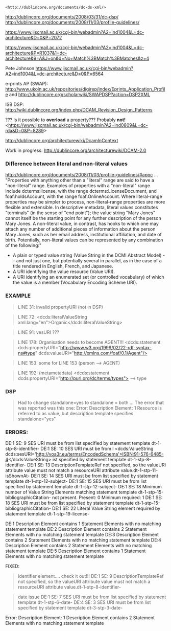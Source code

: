	<http://dublincore.org/documents/dc-ds-xml/>

<http://dublincore.org/documents/2008/03/31/dc-dsp/>
<http://dublincore.org/documents/2008/11/03/profile-guidelines/>


<https://www.jiscmail.ac.uk/cgi-bin/webadmin?A2=ind1004&L=dc-architecture&D=0&P=2072>

<https://www.jiscmail.ac.uk/cgi-bin/webadmin?A2=ind1004&L=dc-architecture&P=R1037&1=dc-architecture&9=A&J=on&d=No+Match%3BMatch%3BMatches&z=4>

Pete Johnson
<https://www.jiscmail.ac.uk/cgi-bin/webadmin?A2=ind1004&L=dc-architecture&D=0&P=6564>


e-prints AP (SWAP): <http://www.ukoln.ac.uk/repositories/digirep/index/Eprints_Application_Profile>
and <http://dublincore.org/scholarwiki/SWAPDSP?action=DSP2XML>

ISB DSP: <http://wiki.dublincore.org/index.php/DCAM_Revision_Design_Patterns>


??? Is it possible to **overload** a property??? Probably **not!**
<<https://www.jiscmail.ac.uk/cgi-bin/webadmin?A2=ind0809&L=dc-rda&D=0&P=8289>>

<http://dublincore.org/architecturewiki/DcamInContext>

Work in progress: <http://dublincore.org/architecturewiki/DCAM-2.0>


### Difference between literal and non-literal values
<http://dublincore.org/documents/2008/11/03/profile-guidelines/#appc>
... "Properties with anything other than a "literal" range are said to have a "non-literal" range. Examples of properties with a "non-literal" range include dcterms:license, with the range dcterms:LicenseDocument, and foaf:holdsAccount, with the range foaf:OnlineAccount. Where literal-range properties may be simpler to process, non-literal-range properties are more flexible and extensible. In descriptive metadata, literal values constitutes "terminals" (in the sense of "end point"); the value string "Mary Jones" cannot itself be the starting point for any further description of the person Mary Jones. A non-literal value, in contrast, has hooks to which one may attach any number of additional pieces of information about the person Mary Jones, such as her email address, institutional affiliation, and date of birth. Potentially, non-literal values can be represented by any combination of the following:"
* A plain or typed value string (Value String in the DCMI Abstract Model) -- and not just one, but potentially several in parallel, as in the case of a title rendered in English, French, and Japanese.
* A URI identifying the value resource (Value URI).
* A URI identifying an enumerated set (or controlled vocabulary) of which the value is a member (Vocabulary Encoding Scheme URI).




### EXAMPLE 

> LINE 31: invalid propertyURI (not in DSP)
<!--    <dcds:statement dcds:propertyURI="http://id.loc.gov/vocabulary/relators/edt" dcds:valueURI="http://voa3r.eu/people/12/foaf" /> -->

> LINE 72:       <dcds:literalValueString xml:lang="en">Organic</dcds:literalValueString>



> LINE 91: vesURI ???

> LINE 178: Organisation needs to become AGENT!!!
    <!-- <dcds:statement dcds:propertyURI="http://purl.org/dc/terms/type" dcds:valueURI="http://xmlns.com/foaf/0.1/Organization" /> -->
    <dcds:statement dcds:propertyURI="http://www.w3.org/1999/02/22-rdf-syntax-ns#type" dcds:valueURI="http://xmlns.com/foaf/0.1/Agent"/>



> LINE 153: some for LINE 153 (person --> AGENT)


> LINE 192: (metametadata) <dcds:statement dcds:propertyURI="http://purl.org/dc/terms/types"> --> type


### DSP
> Had to change standalone=yes to standalone = both ...
  The error that was reported was this one:
<report test=
"/dcds:descriptionSet/dcds:description/dcds:statement[@dcds:valueURI = $resourceURI] or 
/dcds:descriptionSet/dcds:description/dcds:statement[@dcds:valueRef = $resourceId]">
    <statement>Error: Description Element: 1 Resource is referred to as value, but description template specifies standalone="yes"</statement>
  </report>


### ERRORS: 

DE:1 SE: 9 	SES URI must be from list specified by statement template dt-1-stp-8-identifier-
DE:1 SE: 10 SES URI must be from l      <dcds:ValueString dcds:sesURI='http://voa3r.eu/terms/EncodedSchema'>ISBN:91-576-6485-4</dcds:ValueString>
ist specified by statement template dt-1-stp-8-identifier-
DE:1 SE: 13 DescriptionTemplateRef not specified, so the valueURI attribute value must not match a resourceURI attribute value.dt-1-stp-11-isShownAt-
DE:1 SE: 14 SES URI must be from list specified by statement template dt-1-stp-12-subject-
DE:1 SE: 15 SES URI must be from list specified by statement template dt-1-stp-12-subject-
DE:1 SE: 18 Minimum number of Value String Elements matching statement template dt-1-stp-15-bibliographicCitation- not present.  Present: 0 Minimum required: 1
DE:1 SE: 18 SES URI must be from list specified by statement template dt-1-stp-15-bibliographicCitation-
DE:1 SE: 22 Literal Value String element required by statement template dt-1-stp-19-license-

DE:1 Description Element contains 1 Statement Elements with no matching statement template 
DE:2 Description Element contains 2 Statement Elements with no matching statement template 
DE:3 Description Element contains 2 Statement Elements with no matching statement template 
DE:4 Description Element contains 2 Statement Elements with no matching statement template 
DE:5 Description Element contains 1 Statement Elements with no matching statement template 


FIXED:

> identifier element.... check it out!!!
DE:1 SE: 9 	DescriptionTemplateRef not specified, so the valueURI attribute value must not match a resourceURI attribute value.dt-1-stp-8-identifier-


> date issue
DE:1 SE: 7 	SES URI must be from list specified by statement template dt-1-stp-6-date-
DE:4 SE: 3 	SES URI must be from list specified by statement template dt-3-stp-3-date-






<report test="count(dcds:statement[not(
(@dcds:propertyURI='http://purl.org/dc/terms/title') or 
(@dcds:propertyURI='http://purl.org/dc/terms/alternative') or 
(@dcds:propertyURI='http://purl.org/dc/terms/creator') or 
(@dcds:propertyURI='http://purl.org/dc/terms/publisher') or 
(@dcds:propertyURI='http://purl.org/dc/terms/date') or 
(@dcds:propertyURI='http://purl.org/dc/terms/language') or 
(@dcds:propertyURI='http://purl.org/dc/terms/identifier') or 
(@dcds:propertyURI='http://purl.org/dc/terms/format') or 
(@dcds:propertyURI='http://www.europeana.eu/schemas/ese/isShownBy') or 
(@dcds:propertyURI='http://www.europeana.eu/schemas/ese/isShownAt') or 
(@dcds:propertyURI='http://purl.org/dc/terms/subject') or 
(@dcds:propertyURI='http://purl.org/dc/terms/description') or 
(@dcds:propertyURI='http://purl.org/dc/terms/abstract') or 
(@dcds:propertyURI='http://purl.org/dc/terms/bibliographicCitation') or 
(@dcds:propertyURI='http://purl.org/dc/terms/type') or 
(@dcds:propertyURI='http://purl.org/dc/terms/rights') or 
(@dcds:propertyURI='http://purl.org/dc/terms/accessRights') or 
(@dcds:propertyURI='http://purl.org/dc/terms/license') or 
(@dcds:propertyURI='http://voa3r.eu/terms/reviewStatus') or 
(@dcds:propertyURI='http://voa3r.eu/terms/publicationStatus') or 
(@dcds:propertyURI='http://purl.org/dc/terms/relation') or 
(@dcds:propertyURI='http://purl.org/dc/terms/conformsTo') or
(@dcds:propertyURI='http://purl.org/dc/terms/references') or 
(@dcds:propertyURI='http://purl.org/dc/terms/isReferencedBy') or 
(@dcds:propertyURI='http://purl.org/dc/terms/hasPart') or 
(@dcds:propertyURI='http://purl.org/dc/terms/isPartOf') or 
(@dcds:propertyURI='http://purl.org/dc/terms/hasVersion') or 
(@dcds:propertyURI='http://purl.org/dc/terms/isVersionOf') or 
(@dcds:propertyURI='http://voa3r.eu/terms/hasTranslation') or 
(@dcds:propertyURI='http://voa3r.eu/terms/isTranslationOf') or 
(@dcds:propertyURI='http://voa3r.eu/terms/hasMetametadata') or 
(@dcds:propertyURI='http://voa3r.eu/terms/hasResearch'))])">
<statement>Error: Description Element: 1 Description Element contains 2 Statement Elements with no matching statement template </statement>
</report>

